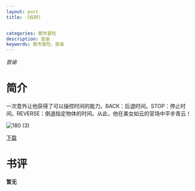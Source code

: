 ```yaml
---
layout: post
title: 《权财》


categories: 都市冒险
description: 尝谕
keywords: 都市冒险，尝谕
---
```


*尝谕*

# 简介

一次意外让他获得了可以操控时间的能力。BACK：后退时间。STOP：停止时间。REVERSE：倒退指定物体的时间。从此，他在美女如云的官场中平步青云！

![180 (3)](http://tva4.sinaimg.cn/large/008dGP0Fgy1gu3ohb0lkwj304605kwej.jpg)

[下载](https://link.jscdn.cn/1drv/aHR0cHM6Ly8xZHJ2Lm1zL3QvcyFBaGU2R2dNWmVFb2poVWJjOWpQWDFUS3dCRml3P2U9bVY5N0Rz.txt)
# 书评
**暂无**